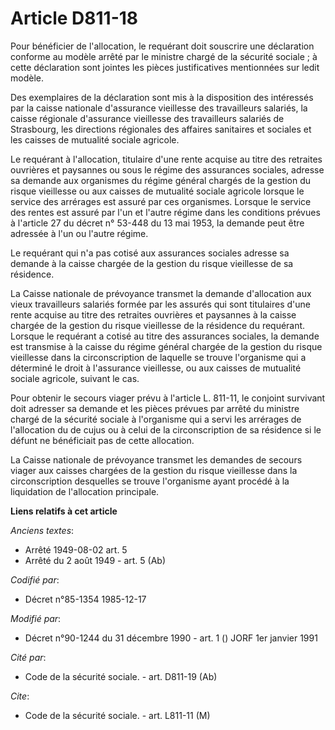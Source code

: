# Article D811-18

Pour bénéficier de l'allocation, le requérant doit souscrire une déclaration conforme au modèle arrêté par le ministre chargé
de la sécurité sociale ; à cette déclaration sont jointes les pièces justificatives mentionnées sur ledit modèle. 

Des exemplaires de la déclaration sont mis à la disposition des intéressés par la caisse nationale d'assurance vieillesse des
travailleurs salariés, la caisse régionale d'assurance vieillesse des travailleurs salariés de Strasbourg, les directions
régionales des affaires sanitaires et sociales et les caisses de mutualité sociale agricole. 

Le requérant à l'allocation, titulaire d'une rente acquise au titre des retraites ouvrières et paysannes ou sous le régime
des assurances sociales, adresse sa demande aux organismes du régime général chargés de la gestion du risque vieillesse ou
aux caisses de mutualité sociale agricole lorsque le service des arrérages est assuré par ces organismes. Lorsque le service
des rentes est assuré par l'un et l'autre régime dans les conditions prévues à l'article 27 du décret n° 53-448 du 13 mai
1953, la demande peut être adressée à l'un ou l'autre régime. 

Le requérant qui n'a pas cotisé aux assurances sociales adresse sa demande à la caisse chargée de la gestion du risque
vieillesse de sa résidence. 

La Caisse nationale de prévoyance transmet la demande d'allocation aux vieux travailleurs salariés formée par les assurés qui
sont titulaires d'une rente acquise au titre des retraites ouvrières et paysannes à la caisse chargée de la gestion du risque
vieillesse de la résidence du requérant. Lorsque le requérant a cotisé au titre des assurances sociales, la demande est
transmise à la caisse du régime général chargée de la gestion du risque vieillesse dans la circonscription de laquelle se
trouve l'organisme qui a déterminé le droit à l'assurance vieillesse, ou aux caisses de mutualité sociale agricole, suivant
le cas. 

Pour obtenir le secours viager prévu à l'article L. 811-11, le conjoint survivant doit adresser sa demande et les pièces
prévues par arrêté du ministre chargé de la sécurité sociale à l'organisme qui a servi les arrérages de l'allocation du de
cujus ou à celui de la circonscription de sa résidence si le défunt ne bénéficiait pas de cette allocation. 

La Caisse nationale de prévoyance transmet les demandes de secours viager aux caisses chargées de la gestion du risque
vieillesse dans la circonscription desquelles se trouve l'organisme ayant procédé à la liquidation de l'allocation
principale.

**Liens relatifs à cet article**

_Anciens textes_:

  - Arrêté 1949-08-02 art. 5
  - Arrêté du 2 août 1949 - art. 5 (Ab)

_Codifié par_:

  - Décret n°85-1354 1985-12-17

_Modifié par_:

  - Décret n°90-1244 du 31 décembre 1990 - art. 1 () JORF 1er janvier 1991

_Cité par_:

  - Code de la sécurité sociale. - art. D811-19 (Ab)

_Cite_:

  - Code de la sécurité sociale. - art. L811-11 (M)
